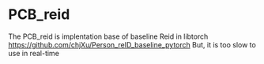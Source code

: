# PCB_reid
The PCB_reid is implentation base of baseline Reid in libtorch
https://github.com/chjXu/Person_reID_baseline_pytorch
But, it is too slow to use in real-time
